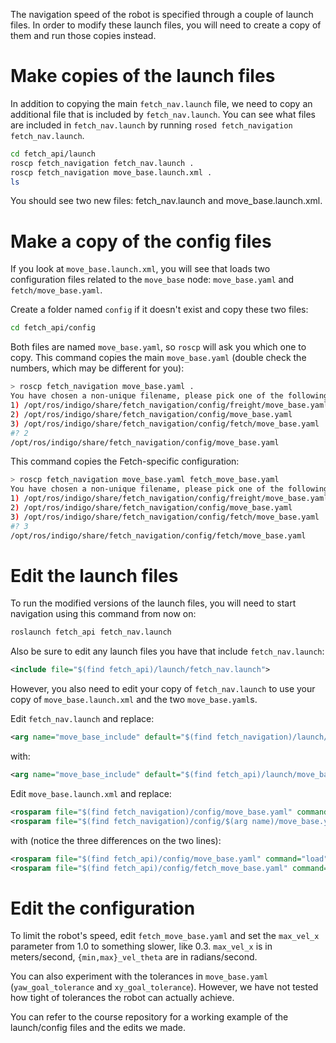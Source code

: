 The navigation speed of the robot is specified through a couple of launch files.
In order to modify these launch files, you will need to create a copy of them and run those copies instead.

# Make copies of the launch files
In addition to copying the main `fetch_nav.launch` file, we need to copy an additional file that is included by `fetch_nav.launch`.
You can see what files are included in `fetch_nav.launch` by running `rosed fetch_navigation fetch_nav.launch`.

```bash
cd fetch_api/launch
roscp fetch_navigation fetch_nav.launch .
roscp fetch_navigation move_base.launch.xml .
ls
```

You should see two new files: fetch_nav.launch and move_base.launch.xml.

# Make a copy of the config files
If you look at `move_base.launch.xml`, you will see that loads two configuration files related to the `move_base` node: `move_base.yaml` and `fetch/move_base.yaml`.

Create a folder named `config` if it doesn't exist and copy these two files:
```bash
cd fetch_api/config
```

Both files are named `move_base.yaml`, so `roscp` will ask you which one to copy.
This command copies the main `move_base.yaml` (double check the numbers, which may be different for you):
```bash
> roscp fetch_navigation move_base.yaml .
You have chosen a non-unique filename, please pick one of the following:
1) /opt/ros/indigo/share/fetch_navigation/config/freight/move_base.yaml
2) /opt/ros/indigo/share/fetch_navigation/config/move_base.yaml
3) /opt/ros/indigo/share/fetch_navigation/config/fetch/move_base.yaml
#? 2
/opt/ros/indigo/share/fetch_navigation/config/move_base.yaml
```

This command copies the Fetch-specific configuration:
```bash
> roscp fetch_navigation move_base.yaml fetch_move_base.yaml
You have chosen a non-unique filename, please pick one of the following:
1) /opt/ros/indigo/share/fetch_navigation/config/freight/move_base.yaml
2) /opt/ros/indigo/share/fetch_navigation/config/move_base.yaml
3) /opt/ros/indigo/share/fetch_navigation/config/fetch/move_base.yaml
#? 3
/opt/ros/indigo/share/fetch_navigation/config/fetch/move_base.yaml
```

# Edit the launch files
To run the modified versions of the launch files, you will need to start navigation using this command from now on:
```bash
roslaunch fetch_api fetch_nav.launch
```

Also be sure to edit any launch files you have that include `fetch_nav.launch`:
```xml
<include file="$(find fetch_api)/launch/fetch_nav.launch">
```

However, you also need to edit your copy of `fetch_nav.launch` to use your copy of `move_base.launch.xml` and the two `move_base.yaml`s.

Edit `fetch_nav.launch` and replace:
```xml
<arg name="move_base_include" default="$(find fetch_navigation)/launch/include/move_base.launch.xml" />
```
with:
```xml
<arg name="move_base_include" default="$(find fetch_api)/launch/move_base.launch.xml" />
```

Edit `move_base.launch.xml` and replace:
```xml
<rosparam file="$(find fetch_navigation)/config/move_base.yaml" command="load" />
<rosparam file="$(find fetch_navigation)/config/$(arg name)/move_base.yaml" command="load" />
```
with (notice the three differences on the two lines):
```xml
<rosparam file="$(find fetch_api)/config/move_base.yaml" command="load" />
<rosparam file="$(find fetch_api)/config/fetch_move_base.yaml" command="load" />
```

# Edit the configuration
To limit the robot's speed, edit `fetch_move_base.yaml` and set the `max_vel_x` parameter from 1.0 to something slower, like 0.3.
`max_vel_x` is in meters/second, `{min,max}_vel_theta` are in radians/second.

You can also experiment with the tolerances in `move_base.yaml` (`yaw_goal_tolerance` and `xy_goal_tolerance`).
However, we have not tested how tight of tolerances the robot can actually achieve.

You can refer to the course repository for a working example of the launch/config files and the edits we made.